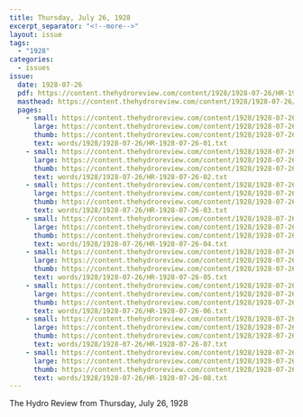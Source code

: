 ```yaml
---
title: Thursday, July 26, 1928
excerpt_separator: "<!--more-->"
layout: issue
tags:
  - "1928"
categories:
  - issues
issue:
  date: 1928-07-26
  pdf: https://content.thehydroreview.com/content/1928/1928-07-26/HR-1928-07-26.pdf
  masthead: https://content.thehydroreview.com/content/1928/1928-07-26/masthead/HR-1928-07-26.jpg
  pages:
    - small: https://content.thehydroreview.com/content/1928/1928-07-26/small/HR-1928-07-26-01.jpg
      large: https://content.thehydroreview.com/content/1928/1928-07-26/large/HR-1928-07-26-01.jpg
      thumb: https://content.thehydroreview.com/content/1928/1928-07-26/thumbnails/HR-1928-07-26-01.jpg
      text: words/1928/1928-07-26/HR-1928-07-26-01.txt
    - small: https://content.thehydroreview.com/content/1928/1928-07-26/small/HR-1928-07-26-02.jpg
      large: https://content.thehydroreview.com/content/1928/1928-07-26/large/HR-1928-07-26-02.jpg
      thumb: https://content.thehydroreview.com/content/1928/1928-07-26/thumbnails/HR-1928-07-26-02.jpg
      text: words/1928/1928-07-26/HR-1928-07-26-02.txt
    - small: https://content.thehydroreview.com/content/1928/1928-07-26/small/HR-1928-07-26-03.jpg
      large: https://content.thehydroreview.com/content/1928/1928-07-26/large/HR-1928-07-26-03.jpg
      thumb: https://content.thehydroreview.com/content/1928/1928-07-26/thumbnails/HR-1928-07-26-03.jpg
      text: words/1928/1928-07-26/HR-1928-07-26-03.txt
    - small: https://content.thehydroreview.com/content/1928/1928-07-26/small/HR-1928-07-26-04.jpg
      large: https://content.thehydroreview.com/content/1928/1928-07-26/large/HR-1928-07-26-04.jpg
      thumb: https://content.thehydroreview.com/content/1928/1928-07-26/thumbnails/HR-1928-07-26-04.jpg
      text: words/1928/1928-07-26/HR-1928-07-26-04.txt
    - small: https://content.thehydroreview.com/content/1928/1928-07-26/small/HR-1928-07-26-05.jpg
      large: https://content.thehydroreview.com/content/1928/1928-07-26/large/HR-1928-07-26-05.jpg
      thumb: https://content.thehydroreview.com/content/1928/1928-07-26/thumbnails/HR-1928-07-26-05.jpg
      text: words/1928/1928-07-26/HR-1928-07-26-05.txt
    - small: https://content.thehydroreview.com/content/1928/1928-07-26/small/HR-1928-07-26-06.jpg
      large: https://content.thehydroreview.com/content/1928/1928-07-26/large/HR-1928-07-26-06.jpg
      thumb: https://content.thehydroreview.com/content/1928/1928-07-26/thumbnails/HR-1928-07-26-06.jpg
      text: words/1928/1928-07-26/HR-1928-07-26-06.txt
    - small: https://content.thehydroreview.com/content/1928/1928-07-26/small/HR-1928-07-26-07.jpg
      large: https://content.thehydroreview.com/content/1928/1928-07-26/large/HR-1928-07-26-07.jpg
      thumb: https://content.thehydroreview.com/content/1928/1928-07-26/thumbnails/HR-1928-07-26-07.jpg
      text: words/1928/1928-07-26/HR-1928-07-26-07.txt
    - small: https://content.thehydroreview.com/content/1928/1928-07-26/small/HR-1928-07-26-08.jpg
      large: https://content.thehydroreview.com/content/1928/1928-07-26/large/HR-1928-07-26-08.jpg
      thumb: https://content.thehydroreview.com/content/1928/1928-07-26/thumbnails/HR-1928-07-26-08.jpg
      text: words/1928/1928-07-26/HR-1928-07-26-08.txt
---
```


The Hydro Review from Thursday, July 26, 1928

<!--more-->

